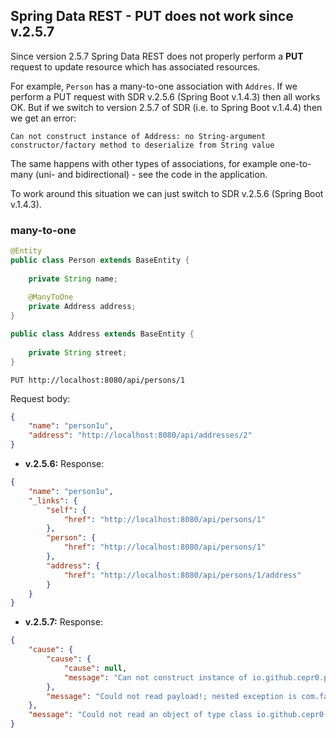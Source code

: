 ## Spring Data REST - PUT does not work since v.2.5.7

Since version 2.5.7 Spring Data REST does not properly perform a **PUT** request
to update resource which has associated resources.

For example, `Person` has a many-to-one association with `Addres`. If we perform
a PUT request with SDR v.2.5.6 (Spring Boot v.1.4.3) then all works OK. But if we switch
to version 2.5.7 of SDR (i.e. to Spring Boot v.1.4.4) then we get an error:

```Can not construct instance of Address: no String-argument constructor/factory method to deserialize from String value```

The same happens with other types of associations, for example one-to-many (uni- and bidirectional) - see the code in
the application.

To work around this situation we can just switch to SDR v.2.5.6 (Spring Boot v.1.4.3).

### many-to-one

```java
@Entity
public class Person extends BaseEntity {
    
    private String name;
    
    @ManyToOne
    private Address address;
}

public class Address extends BaseEntity {
    
    private String street;
}
```
    PUT http://localhost:8080/api/persons/1

Request body:
```json
{
	"name": "person1u",
	"address": "http://localhost:8080/api/addresses/2"
}
```
- **v.2.5.6:** Response:

```json
{
    "name": "person1u",
    "_links": {
        "self": {
            "href": "http://localhost:8080/api/persons/1"
        },
        "person": {
            "href": "http://localhost:8080/api/persons/1"
        },
        "address": {
            "href": "http://localhost:8080/api/persons/1/address"
        }
    }
}
``` 

- **v.2.5.7:** Response:

```json
{
    "cause": {
        "cause": {
            "cause": null,
            "message": "Can not construct instance of io.github.cepr0.putissue.manytoone.Address: no String-argument constructor/factory method to deserialize from String value ('http://localhost:8080/api/addresses/2')\n at [Source: N/A; line: -1, column: -1] (through reference chain: io.github.cepr0.putissue.manytoone.Person[\"address\"])"
        },
        "message": "Could not read payload!; nested exception is com.fasterxml.jackson.databind.JsonMappingException: Can not construct instance of io.github.cepr0.putissue.manytoone.Address: no String-argument constructor/factory method to deserialize from String value ('http://localhost:8080/api/addresses/2')\n at [Source: N/A; line: -1, column: -1] (through reference chain: io.github.cepr0.putissue.manytoone.Person[\"address\"])"
    },
    "message": "Could not read an object of type class io.github.cepr0.putissue.manytoone.Person from the request!; nested exception is org.springframework.http.converter.HttpMessageNotReadableException: Could not read payload!; nested exception is com.fasterxml.jackson.databind.JsonMappingException: Can not construct instance of io.github.cepr0.putissue.manytoone.Address: no String-argument constructor/factory method to deserialize from String value ('http://localhost:8080/api/addresses/2')\n at [Source: N/A; line: -1, column: -1] (through reference chain: io.github.cepr0.putissue.manytoone.Person[\"address\"])"
}
```